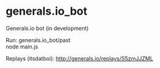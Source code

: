 # generals.io_bot

Generals.io bot (in development)

Run:
generals.io_bot/past  
node main.js

Replays (itsdatboi):
http://generals.io/replays/S5zmJJZML
